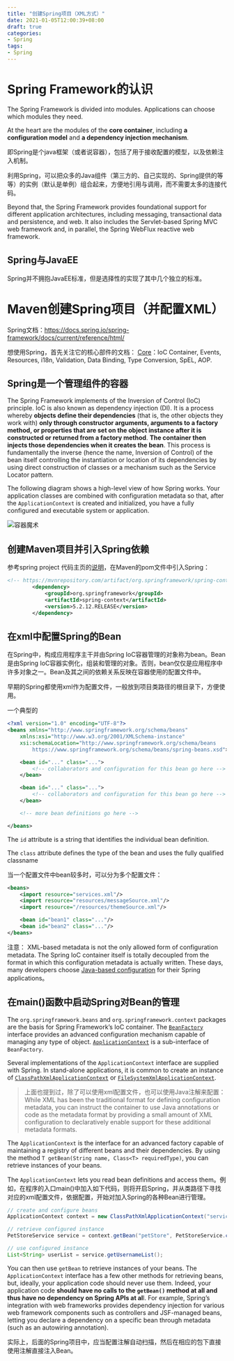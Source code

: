 ```yaml
---
title: "创建Spring项目（XML方式）"
date: 2021-01-05T12:00:39+08:00
draft: true
categories: 
- Spring
tags:
- Spring
---
```


# Spring Framework的认识

The Spring Framework is divided into modules. Applications can choose which modules they need.

 At the heart are the modules of the **core container**, including **a configuration model** and **a dependency injection mechanism**. 

即Spring是个java框架（或者说容器），包括了用于接收配置的模型，以及依赖注入机制。

利用Spring，可以把众多的Java组件（第三方的、自己实现的、Spring提供的等等）的实例（默认是单例）组合起来，方便地引用与调用，而不需要太多的连接代码。

Beyond that, the Spring Framework provides foundational support for different application architectures, including messaging, transactional data and persistence, and web. It also includes the Servlet-based Spring MVC web framework and, in parallel, the Spring WebFlux reactive web framework.

## Spring与JavaEE

Spring并不拥抱JavaEE标准，但是选择性的实现了其中几个独立的标准。

# Maven创建Spring项目（并配置XML）

Spring文档：https://docs.spring.io/spring-framework/docs/current/reference/html/

想使用Spring，首先关注它的核心部件的文档：
[Core](https://docs.spring.io/spring-framework/docs/current/reference/html/core.html#spring-core)：IoC Container, Events, Resources, i18n, Validation, Data Binding, Type Conversion, SpEL, AOP.

## Spring是一个管理组件的容器

The Spring Framework implements of the Inversion of Control (IoC) principle. IoC is also known as dependency injection (DI). It is a process whereby **objects define their dependencies** (that is, the other objects they work with) **only through constructor arguments, arguments to a factory method, or properties that are set on the object instance after it is constructed or returned from a factory method**. **The container then injects those dependencies when it creates the bean**. This process is fundamentally the inverse (hence the name, Inversion of Control) of the bean itself controlling the instantiation or location of its dependencies by using direct construction of classes or a mechanism such as the Service Locator pattern.

The following diagram shows a high-level view of how Spring works. Your application classes are combined with configuration metadata so that, after the `ApplicationContext` is created and initialized, you have a fully configured and executable system or application.

![容器魔术](https://picgo12138.oss-cn-hangzhou.aliyuncs.com/md/container-magic.png)

## 创建Maven项目并引入Spring依赖

参考spring project 代码主页的[说明](https://github.com/spring-projects/spring-framework/wiki/Spring-Framework-Artifacts)，在Maven的pom文件中引入Spring：

```xml
<!-- https://mvnrepository.com/artifact/org.springframework/spring-context -->
        <dependency>
            <groupId>org.springframework</groupId>
            <artifactId>spring-context</artifactId>
            <version>5.2.12.RELEASE</version>
        </dependency>
```

## 在xml中配置Spring的Bean

在Spring中，构成应用程序主干并由Spring IoC容器管理的对象称为bean。Bean是由Spring IoC容器实例化，组装和管理的对象。否则，bean仅仅是应用程序中许多对象之一。Bean及其之间的依赖关系反映在容器使用的配置文件中。

早期的Spring都使用xml作为配置文件，一般放到项目类路径的根目录下，方便使用。

一个典型的

```xml
<?xml version="1.0" encoding="UTF-8"?>
<beans xmlns="http://www.springframework.org/schema/beans"
    xmlns:xsi="http://www.w3.org/2001/XMLSchema-instance"
    xsi:schemaLocation="http://www.springframework.org/schema/beans
        https://www.springframework.org/schema/beans/spring-beans.xsd">

    <bean id="..." class="...">  
        <!-- collaborators and configuration for this bean go here -->
    </bean>

    <bean id="..." class="...">
        <!-- collaborators and configuration for this bean go here -->
    </bean>

    <!-- more bean definitions go here -->

</beans>
```

The `id` attribute is a string that identifies the individual bean definition.

The `class` attribute defines the type of the bean and uses the fully qualified classname

当一个配置文件中bean较多时，可以分为多个配置文件：

```xml
<beans>
    <import resource="services.xml"/>
    <import resource="resources/messageSource.xml"/>
    <import resource="/resources/themeSource.xml"/>

    <bean id="bean1" class="..."/>
    <bean id="bean2" class="..."/>
</beans>
```



注意： XML-based metadata is not the only allowed form of configuration metadata. The Spring IoC container itself is totally decoupled from the format in which this configuration metadata is actually written. These days, many developers choose [Java-based configuration](https://docs.spring.io/spring-framework/docs/current/reference/html/core.html#beans-java) for their Spring applications。

## 在main()函数中启动Spring对Bean的管理

The `org.springframework.beans` and `org.springframework.context` packages are the basis for Spring Framework’s IoC container. The [`BeanFactory`](https://docs.spring.io/spring-framework/docs/5.3.2/javadoc-api/org/springframework/beans/factory/BeanFactory.html) interface provides an advanced configuration mechanism capable of managing any type of object. [`ApplicationContext`](https://docs.spring.io/spring-framework/docs/5.3.2/javadoc-api/org/springframework/context/ApplicationContext.html) is a sub-interface of `BeanFactory`.

Several implementations of the `ApplicationContext` interface are supplied with Spring. In stand-alone applications, it is common to create an instance of [`ClassPathXmlApplicationContext`](https://docs.spring.io/spring-framework/docs/5.3.2/javadoc-api/org/springframework/context/support/ClassPathXmlApplicationContext.html) or [`FileSystemXmlApplicationContext`](https://docs.spring.io/spring-framework/docs/5.3.2/javadoc-api/org/springframework/context/support/FileSystemXmlApplicationContext.html). 

> 上面也提到过，除了可以使用xml配置文件，也可以使用Java注解来配置：While XML has been the traditional format for defining configuration metadata, you can instruct the container to use Java annotations or code as the metadata format by providing a small amount of XML configuration to declaratively enable support for these additional metadata formats.
>

The `ApplicationContext` is the interface for an advanced factory capable of maintaining a registry of different beans and their dependencies. By using the method `T getBean(String name, Class<T> requiredType)`, you can retrieve instances of your beans.

The `ApplicationContext` lets you read bean definitions and access them。例如，在程序的入口main()中加入如下代码，则将开启Spring，并从类路径下寻找对应的xml配置文件，依据配置，开始对加入Spring的各种Bean进行管理。

```java
// create and configure beans
ApplicationContext context = new ClassPathXmlApplicationContext("services.xml", "daos.xml");

// retrieve configured instance
PetStoreService service = context.getBean("petStore", PetStoreService.class);

// use configured instance
List<String> userList = service.getUsernameList();
```

You can then use `getBean` to retrieve instances of your beans. The `ApplicationContext` interface has a few other methods for retrieving beans, but, ideally, your application code should never use them. Indeed, your application code **should have no calls to the `getBean()` method at all and thus have no dependency on Spring APIs at al**l. For example, Spring’s integration with web frameworks provides dependency injection for various web framework components such as controllers and JSF-managed beans, letting you declare a dependency on a specific bean through metadata (such as an autowiring annotation).

实际上，后面的Spring项目中，应当配置注解自动扫描，然后在相应的包下直接使用注解直接注入Bean。